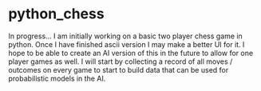 python_chess
============

In progress... I am initially working on a basic two player chess game in python. Once I have finished ascii version I may make a better UI for it.  I hope to be able to create an AI version of this in the future to allow for one player games as well. I will start by collecting a record of all moves / outcomes on every game to start to build data that can be used for probabilistic models in the AI. 
